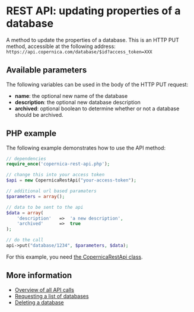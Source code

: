 # REST API: updating properties of a database

A method to update the properties of a database. This is an HTTP PUT method, accessible at the following address:
`https://api.copernica.com/database/$id?access_token=XXX`

## Available parameters
The following variables can be used in the body of the HTTP PUT request:
- **name**: the optional new name of the database
- **description**: the optional new database description
- **archived**: optional boolean to determine whether or not a database should be archived.

## PHP example
The following example demonstrates how to use the API method:
```PHP 
// dependencies
require_once('copernica-rest-api.php');

// change this into your access token
$api = new CopernicaRestApi("your-access-token");

// additional url based paramaters
$parameters = array();

// data to be sent to the api
$data = array(
    'description'   =>  'a new description',
    'archived'      =>  true
);

// do the call
api->put("database/1234", $parameters, $data);
```
For this example, you need [the CopernicaRestApi class](rest-php).
## More information
- [Overview of all API calls](rest-api)
- [Requesting a list of databases](rest-get-databases)
- [Deleting a database](rest-delete-database)
